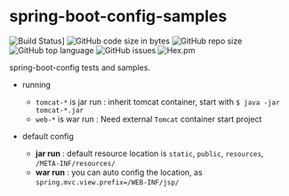 # spring-boot-config-samples

![Build Status](https://travis-ci.org/tomoncle/spring-boot-config-samples.svg?branch=master)] ![GitHub code size in bytes](https://img.shields.io/github/languages/code-size/tomoncle/spring-boot-config-samples.svg) ![GitHub repo size](https://img.shields.io/github/repo-size/tomoncle/spring-boot-config-samples.svg?color=green&logoColor=green) ![GitHub top language](https://img.shields.io/github/languages/top/tomoncle/spring-boot-config-samples.svg?color=yes) ![GitHub issues](https://img.shields.io/github/issues/tomoncle/spring-boot-config-samples.svg) ![Hex.pm](https://img.shields.io/hexpm/l/plug.svg)

spring-boot-config tests and samples.

* running
  * `tomcat-*` is jar run : inherit tomcat container, start with `$ java -jar tomcat-*.jar`
  * `web-*` is war run : Need external `Tomcat` container start project

* default config
  * **jar run** : default resource location is `static`, `public`, `resources`, `/META-INF/resources/`
  * **war run** : you can auto config the location, as `spring.mvc.view.prefix=/WEB-INF/jsp/`